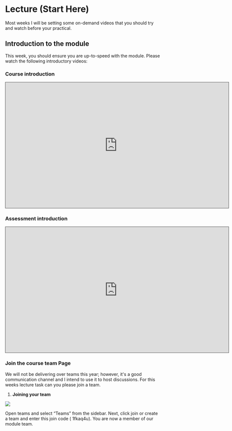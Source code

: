 # Lecture (Start Here)

Most weeks I will be setting some on-demand videos that you should try and watch before your practical.

## Introduction to the module

This week, you should ensure you are up-to-speed with the module. Please watch the following introductory videos:

### Course introduction

<iframe src="https://solent.cloud.panopto.eu/Panopto/Pages/Embed.aspx?id=b8bcb8b6-eda3-458c-9841-af1600bcce80&autoplay=false&offerviewer=true&showtitle=true&showbrand=true&captions=true&interactivity=all" height="405" width="720" style="border: 1px solid #464646;" allowfullscreen allow="autoplay"></iframe>

### Assessment introduction

<iframe src="https://solent.cloud.panopto.eu/Panopto/Pages/Embed.aspx?id=ff9cddc6-6f68-4de8-a8c7-adb000a90326&autoplay=false&offerviewer=true&showtitle=true&showbrand=false&captions=true&interactivity=all" height="405" width="720" style="border: 1px solid #464646;" allowfullscreen allow="autoplay"></iframe>

### Join the course team Page

We will not be delivering over teams this year; however, it's a good communication channel and I intend to use it to host discussions. For this weeks lecture task can you please join a team.

1. **Joining your team**

![](./../joining_a_team.png)

Open teams and select “Teams” from the sidebar. Next, click join or create a team and enter this join code (
1fkaq4u). You are now a member of our module team.
